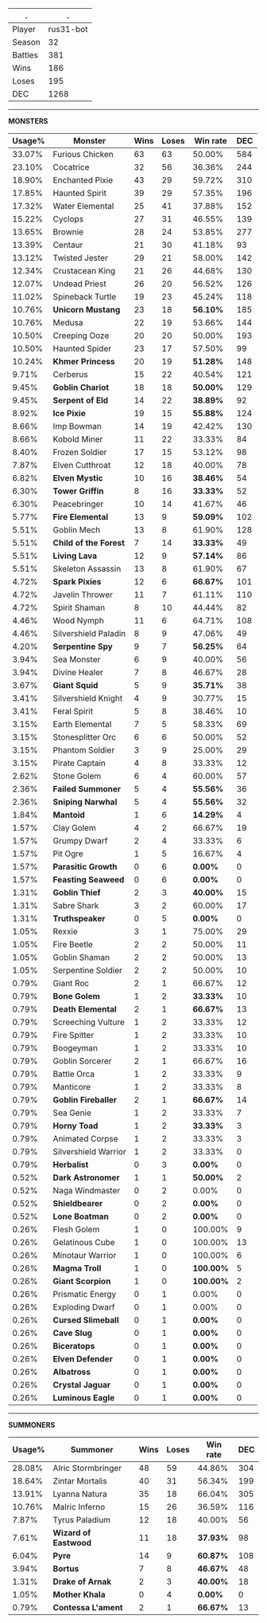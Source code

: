 .|.
|-|-
Player|rus31-bot
Season|32
Battles|381
Wins|186
Loses|195
DEC|1268

---
**MONSTERS**

Usage%|Monster|Wins|Loses|Win rate|DEC|
-|-|-|-|-|-|
33.07%|Furious Chicken|63|63|50.00%|584|
23.10%|Cocatrice|32|56|36.36%|244|
18.90%|Enchanted Pixie|43|29|59.72%|310|
17.85%|Haunted Spirit|39|29|57.35%|196|
17.32%|Water Elemental|25|41|37.88%|152|
15.22%|Cyclops|27|31|46.55%|139|
13.65%|Brownie|28|24|53.85%|277|
13.39%|Centaur|21|30|41.18%|93|
13.12%|Twisted Jester|29|21|58.00%|142|
12.34%|Crustacean King|21|26|44.68%|130|
12.07%|Undead Priest|26|20|56.52%|126|
11.02%|Spineback Turtle|19|23|45.24%|118|
10.76%|**Unicorn Mustang**|23|18|**56.10%**|185|
10.76%|Medusa|22|19|53.66%|144|
10.50%|Creeping Ooze|20|20|50.00%|193|
10.50%|Haunted Spider|23|17|57.50%|99|
10.24%|**Khmer Princess**|20|19|**51.28%**|148|
9.71%|Cerberus|15|22|40.54%|121|
9.45%|**Goblin Chariot**|18|18|**50.00%**|129|
9.45%|**Serpent of Eld**|14|22|**38.89%**|92|
8.92%|**Ice Pixie**|19|15|**55.88%**|124|
8.66%|Imp Bowman|14|19|42.42%|130|
8.66%|Kobold Miner|11|22|33.33%|84|
8.40%|Frozen Soldier|17|15|53.12%|98|
7.87%|Elven Cutthroat|12|18|40.00%|78|
6.82%|**Elven Mystic**|10|16|**38.46%**|54|
6.30%|**Tower Griffin**|8|16|**33.33%**|52|
6.30%|Peacebringer|10|14|41.67%|46|
5.77%|**Fire Elemental**|13|9|**59.09%**|102|
5.51%|Goblin Mech|13|8|61.90%|128|
5.51%|**Child of the Forest**|7|14|**33.33%**|49|
5.51%|**Living Lava**|12|9|**57.14%**|86|
5.51%|Skeleton Assassin|13|8|61.90%|67|
4.72%|**Spark Pixies**|12|6|**66.67%**|101|
4.72%|Javelin Thrower|11|7|61.11%|110|
4.72%|Spirit Shaman|8|10|44.44%|82|
4.46%|Wood Nymph|11|6|64.71%|108|
4.46%|Silvershield Paladin|8|9|47.06%|49|
4.20%|**Serpentine Spy**|9|7|**56.25%**|64|
3.94%|Sea Monster|6|9|40.00%|56|
3.94%|Divine Healer|7|8|46.67%|28|
3.67%|**Giant Squid**|5|9|**35.71%**|38|
3.41%|Silvershield Knight|4|9|30.77%|15|
3.41%|Feral Spirit|5|8|38.46%|10|
3.15%|Earth Elemental|7|5|58.33%|69|
3.15%|Stonesplitter Orc|6|6|50.00%|52|
3.15%|Phantom Soldier|3|9|25.00%|29|
3.15%|Pirate Captain|4|8|33.33%|12|
2.62%|Stone Golem|6|4|60.00%|57|
2.36%|**Failed Summoner**|5|4|**55.56%**|36|
2.36%|**Sniping Narwhal**|5|4|**55.56%**|32|
1.84%|**Mantoid**|1|6|**14.29%**|4|
1.57%|Clay Golem|4|2|66.67%|19|
1.57%|Grumpy Dwarf|2|4|33.33%|6|
1.57%|Pit Ogre|1|5|16.67%|4|
1.57%|**Parasitic Growth**|0|6|**0.00%**|0|
1.57%|**Feasting Seaweed**|0|6|**0.00%**|0|
1.31%|**Goblin Thief**|2|3|**40.00%**|15|
1.31%|Sabre Shark|3|2|60.00%|17|
1.31%|**Truthspeaker**|0|5|**0.00%**|0|
1.05%|Rexxie|3|1|75.00%|29|
1.05%|Fire Beetle|2|2|50.00%|11|
1.05%|Goblin Shaman|2|2|50.00%|13|
1.05%|Serpentine Soldier|2|2|50.00%|10|
0.79%|Giant Roc|2|1|66.67%|12|
0.79%|**Bone Golem**|1|2|**33.33%**|10|
0.79%|**Death Elemental**|2|1|**66.67%**|13|
0.79%|Screeching Vulture|1|2|33.33%|12|
0.79%|Fire Spitter|1|2|33.33%|10|
0.79%|Boogeyman|1|2|33.33%|10|
0.79%|Goblin Sorcerer|2|1|66.67%|16|
0.79%|Battle Orca|1|2|33.33%|9|
0.79%|Manticore|1|2|33.33%|8|
0.79%|**Goblin Fireballer**|2|1|**66.67%**|14|
0.79%|Sea Genie|1|2|33.33%|7|
0.79%|**Horny Toad**|1|2|**33.33%**|3|
0.79%|Animated Corpse|1|2|33.33%|3|
0.79%|Silvershield Warrior|1|2|33.33%|0|
0.79%|**Herbalist**|0|3|**0.00%**|0|
0.52%|**Dark Astronomer**|1|1|**50.00%**|2|
0.52%|Naga Windmaster|0|2|0.00%|0|
0.52%|**Shieldbearer**|0|2|**0.00%**|0|
0.52%|**Lone Boatman**|0|2|**0.00%**|0|
0.26%|Flesh Golem|1|0|100.00%|9|
0.26%|Gelatinous Cube|1|0|100.00%|13|
0.26%|Minotaur Warrior|1|0|100.00%|6|
0.26%|**Magma Troll**|1|0|**100.00%**|5|
0.26%|**Giant Scorpion**|1|0|**100.00%**|2|
0.26%|Prismatic Energy|0|1|0.00%|0|
0.26%|Exploding Dwarf|0|1|0.00%|0|
0.26%|**Cursed Slimeball**|0|1|**0.00%**|0|
0.26%|**Cave Slug**|0|1|**0.00%**|0|
0.26%|**Biceratops**|0|1|**0.00%**|0|
0.26%|**Elven Defender**|0|1|**0.00%**|0|
0.26%|**Albatross**|0|1|**0.00%**|0|
0.26%|**Crystal Jaguar**|0|1|**0.00%**|0|
0.26%|**Luminous Eagle**|0|1|**0.00%**|0|

---
**SUMMONERS**

Usage%|Summoner|Wins|Loses|Win rate|DEC|
-|-|-|-|-|-|
28.08%|Alric Stormbringer|48|59|44.86%|304|
18.64%|Zintar Mortalis|40|31|56.34%|199|
13.91%|Lyanna Natura|35|18|66.04%|305|
10.76%|Malric Inferno|15|26|36.59%|116|
7.87%|Tyrus Paladium|12|18|40.00%|56|
7.61%|**Wizard of Eastwood**|11|18|**37.93%**|98|
6.04%|**Pyre**|14|9|**60.87%**|108|
3.94%|**Bortus**|7|8|**46.67%**|48|
1.31%|**Drake of Arnak**|2|3|**40.00%**|18|
1.05%|**Mother Khala**|0|4|**0.00%**|0|
0.79%|**Contessa L'ament**|2|1|**66.67%**|13|
